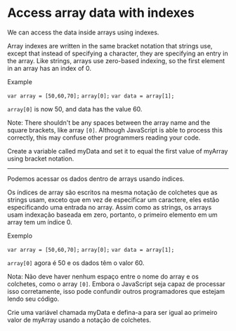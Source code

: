 # Access array data with indexes

We can access the data inside arrays using indexes.

Array indexes are written in the same bracket notation that strings use, except that instead of specifying a character, they are specifying an entry in the array. Like strings, arrays use zero-based indexing, so the first element in an array has an index of 0.


Example

`var array = [50,60,70];`
`array[0];`
`var data = array[1];`

`array[0]` is now 50, and data has the value 60.

Note: There shouldn't be any spaces between the array name and the square brackets, like array `[0]`. Although JavaScript is able to process this correctly, this may confuse other programmers reading your code.

Create a variable called myData and set it to equal the first value of myArray using bracket notation.

---

Podemos acessar os dados dentro de arrays usando índices.

Os índices de array são escritos na mesma notação de colchetes que as strings usam, exceto que em vez de especificar um caractere, eles estão especificando uma entrada no array. Assim como as strings, os arrays usam indexação baseada em zero, portanto, o primeiro elemento em um array tem um índice 0.


Exemplo

`var array = [50,60,70];`
`array[0];`
`var data = array[1];`

`array[0]` agora é 50 e os dados têm o valor 60.

Nota: Não deve haver nenhum espaço entre o nome do array e os colchetes, como o array `[0]`. Embora o JavaScript seja capaz de processar isso corretamente, isso pode confundir outros programadores que estejam lendo seu código.

Crie uma variável chamada myData e defina-a para ser igual ao primeiro valor de myArray usando a notação de colchetes.